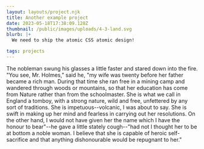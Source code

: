 ```yaml
---
layout: layouts/project.njk
title: Another example project
date: 2023-05-18T17:38:09.128Z
thumbnail: /public/images/uploads/4-3-land.svg
blurb: |+
  We need to ship the atomic CSS atomic design!

tags: projects
---
```

The nobleman swung his glasses a little faster and stared down into the fire. "You see, Mr. Holmes," said he, "my wife was twenty before her father became a rich man. During that time she ran free in a mining camp and wandered through woods or mountains, so that her education has come from Nature rather than from the schoolmaster. She is what we call in England a tomboy, with a strong nature, wild and free, unfettered by any sort of traditions. She is impetuous--volcanic, I was about to say. She is swift in making up her mind and fearless in carrying out her resolutions. On the other hand, I would not have given her the name which I have the honour to bear"--he gave a little stately cough--"had not I thought her to be at bottom a noble woman. I believe that she is capable of heroic self-sacrifice and that anything dishonourable would be repugnant to her."